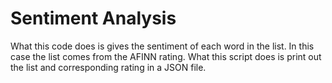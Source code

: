 Sentiment Analysis
=========

What this code does is gives the sentiment of each word in the list. In this case the list comes from the AFINN rating. What this script does is print out the list and corresponding rating in a JSON file.
